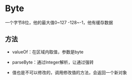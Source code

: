 # Byte

一个字节8位，他的最大值0~127  -128~-1，他有缓存数据

## 方法

- valueOf：在区域内取值，参数是byte
- parseByte：通过Integer解析，让通过强转

- 值也是不可以修改的，调用修改值的方法，会返回一个新对象